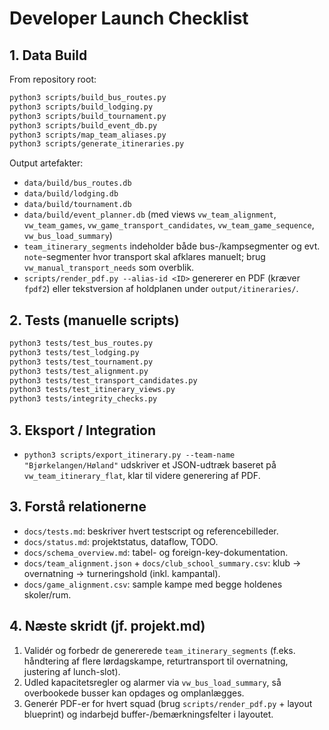 # Developer Launch Checklist

## 1. Data Build
From repository root:

```bash
python3 scripts/build_bus_routes.py
python3 scripts/build_lodging.py
python3 scripts/build_tournament.py
python3 scripts/build_event_db.py
python3 scripts/map_team_aliases.py
python3 scripts/generate_itineraries.py
```

Output artefakter:
- `data/build/bus_routes.db`
- `data/build/lodging.db`
- `data/build/tournament.db`
- `data/build/event_planner.db` (med views `vw_team_alignment`, `vw_team_games`, `vw_game_transport_candidates`, `vw_team_game_sequence`, `vw_bus_load_summary`)
- `team_itinerary_segments` indeholder både bus-/kampsegmenter og evt. `note`-segmenter hvor transport skal afklares manuelt; brug `vw_manual_transport_needs` som overblik.
- `scripts/render_pdf.py --alias-id <ID>` genererer en PDF (kræver `fpdf2`) eller tekstversion af holdplanen under `output/itineraries/`.

## 2. Tests (manuelle scripts)

```bash
python3 tests/test_bus_routes.py
python3 tests/test_lodging.py
python3 tests/test_tournament.py
python3 tests/test_alignment.py
python3 tests/test_transport_candidates.py
python3 tests/test_itinerary_views.py
python3 tests/integrity_checks.py
```

## 3. Eksport / Integration

- `python3 scripts/export_itinerary.py --team-name "Bjørkelangen/Høland"` udskriver et JSON-udtræk baseret på `vw_team_itinerary_flat`, klar til videre generering af PDF.

## 3. Forstå relationerne
- `docs/tests.md`: beskriver hvert testscript og referencebilleder.
- `docs/status.md`: projektstatus, dataflow, TODO.
- `docs/schema_overview.md`: tabel- og foreign-key-dokumentation.
- `docs/team_alignment.json` + `docs/club_school_summary.csv`: klub → overnatning → turneringshold (inkl. kampantal).
- `docs/game_alignment.csv`: sample kampe med begge holdenes skoler/rum.

## 4. Næste skridt (jf. projekt.md)
1. Validér og forbedr de genererede `team_itinerary_segments` (f.eks. håndtering af flere lørdagskampe, returtransport til overnatning, justering af lunch-slot).
2. Udled kapacitetsregler og alarmer via `vw_bus_load_summary`, så overbookede busser kan opdages og omplanlægges.
3. Generér PDF-er for hvert squad (brug `scripts/render_pdf.py` + layout blueprint) og indarbejd buffer-/bemærkningsfelter i layoutet.
